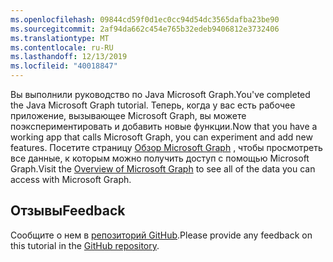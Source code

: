 ```yaml
---
ms.openlocfilehash: 09844cd59f0d1ec0cc94d54dc3565dafba23be90
ms.sourcegitcommit: 2af94da662c454e765b32edeb9406812e3732406
ms.translationtype: MT
ms.contentlocale: ru-RU
ms.lasthandoff: 12/13/2019
ms.locfileid: "40018847"
---
```

<!-- markdownlint-disable MD002 MD041 -->

<span data-ttu-id="ed72b-101">Вы выполнили руководство по Java Microsoft Graph.</span><span class="sxs-lookup"><span data-stu-id="ed72b-101">You've completed the Java Microsoft Graph tutorial.</span></span> <span data-ttu-id="ed72b-102">Теперь, когда у вас есть рабочее приложение, вызывающее Microsoft Graph, вы можете поэкспериментировать и добавить новые функции.</span><span class="sxs-lookup"><span data-stu-id="ed72b-102">Now that you have a working app that calls Microsoft Graph, you can experiment and add new features.</span></span> <span data-ttu-id="ed72b-103">Посетите страницу [Обзор Microsoft Graph](/graph/overview) , чтобы просмотреть все данные, к которым можно получить доступ с помощью Microsoft Graph.</span><span class="sxs-lookup"><span data-stu-id="ed72b-103">Visit the [Overview of Microsoft Graph](/graph/overview) to see all of the data you can access with Microsoft Graph.</span></span>

## <a name="feedback"></a><span data-ttu-id="ed72b-104">Отзывы</span><span class="sxs-lookup"><span data-stu-id="ed72b-104">Feedback</span></span>

<span data-ttu-id="ed72b-105">Сообщите о нем в [репозиторий GitHub](https://github.com/microsoftgraph/msgraph-training-java).</span><span class="sxs-lookup"><span data-stu-id="ed72b-105">Please provide any feedback on this tutorial in the [GitHub repository](https://github.com/microsoftgraph/msgraph-training-java).</span></span>
